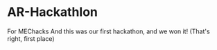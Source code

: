 # AR-Hackathlon
For MEChacks
And this was our first hackathon, and we won it! (That's right, first place)